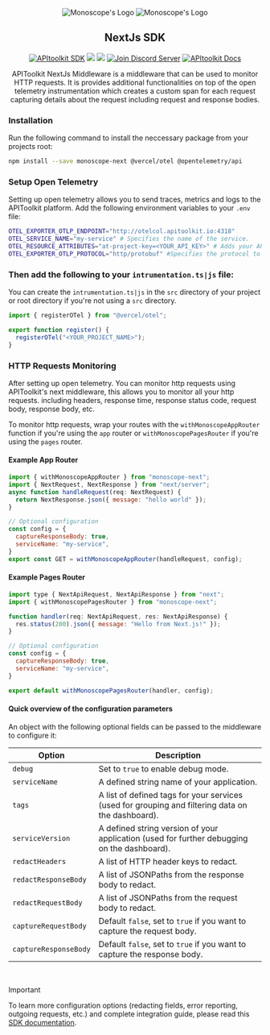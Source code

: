 <div align="center">

![Monoscope's Logo](https://github.com/monoscope-tech/.github/blob/main/images/logo-white.svg?raw=true#gh-dark-mode-only)
![Monoscope's Logo](https://github.com/monoscope-tech/.github/blob/main/images/logo-black.svg?raw=true#gh-light-mode-only)

## NextJs SDK

[![APItoolkit SDK](https://img.shields.io/badge/APItoolkit-SDK-0068ff?logo=next)](https://github.com/topics/monoscope-sdk) [![](https://img.shields.io/npm/v/monoscope-next.svg?logo=npm)](https://npmjs.com/package/monoscope-next) [![](https://img.shields.io/npm/dw/monoscope-next)](https://npmjs.com/package/monoscope-next) [![Join Discord Server](https://img.shields.io/badge/Chat-Discord-7289da)](https://apitoolkit.io/discord?utm_campaign=devrel&utm_medium=github&utm_source=sdks_readme) [![APItoolkit Docs](https://img.shields.io/badge/Read-Docs-0068ff)](https://apitoolkit.io/docs/sdks/nodejs/next?utm_campaign=devrel&utm_medium=github&utm_source=sdks_readme)

APIToolkit NextJs Middleware is a middleware that can be used to monitor HTTP requests. It is provides additional functionalities on top of the open telemetry instrumentation which creates a custom span for each request capturing details about the request including request and response bodies.

</div>

### Installation

Run the following command to install the neccessary package from your projects root:

```sh
npm install --save monoscope-next @vercel/otel @opentelemetry/api
```

### Setup Open Telemetry

Setting up open telemetry allows you to send traces, metrics and logs to the APIToolkit platform.
Add the following environment variables to your `.env` file:

```sh
OTEL_EXPORTER_OTLP_ENDPOINT="http://otelcol.apitoolkit.io:4318"
OTEL_SERVICE_NAME="my-service" # Specifies the name of the service.
OTEL_RESOURCE_ATTRIBUTES="at-project-key=<YOUR_API_KEY>" # Adds your API KEY to the resource.
OTEL_EXPORTER_OTLP_PROTOCOL="http/protobuf" #Specifies the protocol to use for the OpenTelemetry exporter.
```

### Then add the following to your `intrumentation.ts|js` file:

You can create the `intrumentation.ts|js` in the `src` directory of your project or root directory if you're not using a `src` directory.

```js
import { registerOTel } from "@vercel/otel";

export function register() {
  registerOTel("<YOUR_PROJECT_NAME>");
}
```

### HTTP Requests Monitoring

After setting up open telemetry. You can monitor http requests using APIToolkit's next middleware, this allows you to monitor all your http requests. including headers, response time, response status code, request body, response body, etc.

To monitor http requests, wrap your routes with the `withMonoscopeAppRouter` function if you're using the `app` router or `withMonoscopePagesRouter` if you're using the `pages` router.

#### Example App Router

```js
import { withMonoscopeAppRouter } from "monoscope-next";
import { NextRequest, NextResponse } from "next/server";
async function handleRequest(req: NextRequest) {
  return NextResponse.json({ message: "hello world" });
}

// Optional configuration
const config = {
  captureResponseBody: true,
  serviceName: "my-service",
}
export const GET = withMonoscopeAppRouter(handleRequest, config);

```

#### Example Pages Router

```js
import type { NextApiRequest, NextApiResponse } from "next";
import { withMonoscopePagesRouter } from "monoscope-next";

function handler(req: NextApiRequest, res: NextApiResponse) {
  res.status(200).json({ message: "Hello from Next.js!" });
}

// Optional configuration
const config = {
  captureResponseBody: true,
  serviceName: "my-service",
}

export default withMonoscopePagesRouter(handler, config);
```

#### Quick overview of the configuration parameters

An object with the following optional fields can be passed to the middleware to configure it:

| Option                | Description                                                                                       |
| --------------------- | ------------------------------------------------------------------------------------------------- |
| `debug`               | Set to `true` to enable debug mode.                                                               |
| `serviceName`         | A defined string name of your application.                                                        |
| `tags`                | A list of defined tags for your services (used for grouping and filtering data on the dashboard). |
| `serviceVersion`      | A defined string version of your application (used for further debugging on the dashboard).       |
| `redactHeaders`       | A list of HTTP header keys to redact.                                                             |
| `redactResponseBody`  | A list of JSONPaths from the response body to redact.                                             |
| `redactRequestBody`   | A list of JSONPaths from the request body to redact.                                              |
| `captureRequestBody`  | Default `false`, set to `true` if you want to capture the request body.                           |
| `captureResponseBody` | Default `false`, set to `true` if you want to capture the response body.                          |

<br />

> [!IMPORTANT]
>
> To learn more configuration options (redacting fields, error reporting, outgoing requests, etc.) and complete integration guide, please read this [SDK documentation](https://apitoolkit.io/docs/sdks/nodejs/nextjs?utm_campaign=devrel&utm_medium=github&utm_source=sdks_readme).

```

```
